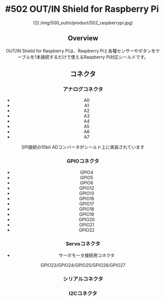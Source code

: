 # #502 OUT/IN Shield for Raspberry Pi

<center>![](./img/500_outin/product/502_raspberrypi.jpg)
<!--COLORME-->

## Overview
OUT/IN Shield for Raspberry Piは、Raspberry Piと各種センサーやボタンをケーブルを1本接続するだけで使えるRaspberry Pi対応シールドです。

## コネクタ
### アナログコネクタ
- A0
- A1
- A2
- A3
- A4
- A5
- A6
- A7

SPI接続の10bit ADコンバータがシールド上に実装されています

### GPIOコネクタ
- GPIO4
- GPIO5
- GPIO6
- GPIO12
- GPIO13
- GPIO16
- GPIO17
- GPIO18
- GPIO19
- GPIO20
- GPIO21
- GPIO22

### Servoコネクタ
- サーボモータ接続用コネクタ

GPIO23/GPIO24/GPIO25/GPIO26/GPIO27

### シリアルコネクタ
### I2Cコネクタ

